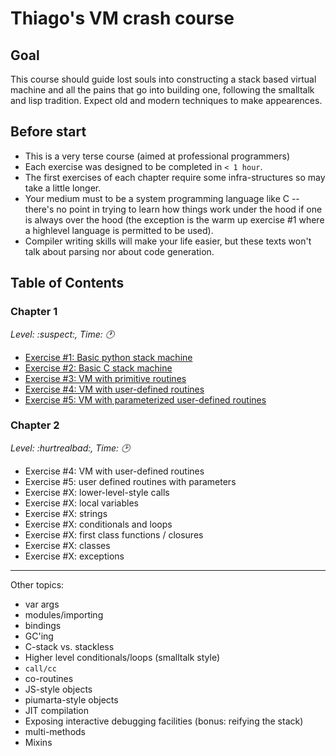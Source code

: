 # Thiago's VM crash course


## Goal

This course should guide lost souls into constructing a stack based virtual
machine and all the pains that go into building one, following the smalltalk
and lisp tradition. Expect old and modern techniques to make appearences.

## Before start

- This is a very terse course (aimed at professional programmers)
- Each exercise was designed to be completed in `< 1 hour`.
- The first exercises of each chapter require some infra-structures so may
  take a little longer.
- Your medium must to be a system programming language like C -- there's no
  point in trying to learn how things work under the hood if one is always
  over the hood (the exception is the warm up exercise #1 where a highlevel
  language is permitted to be used).
- Compiler writing skills will make your life easier, but these texts won't
  talk about parsing nor about code generation.


## Table of Contents

### Chapter 1
*Level: :suspect:, Time: :clock1:*

- [Exercise #1: Basic python stack machine](exercises/ch1/exercise_01.md)
- [Exercise #2: Basic C stack machine](exercises/ch1/exercise_02.md)
- [Exercise #3: VM with primitive routines](exercises/ch1/exercise_03.md)
- [Exercise #4: VM with user-defined routines](exercises/ch1/exercise_04.md)
- [Exercise #5: VM with parameterized user-defined routines](exercises/ch1/exercise_05.md)

### Chapter 2
*Level: :hurtrealbad:, Time: :clock2:*

- Exercise #4: VM with user-defined routines
- Exercise #5: user defined routines with parameters
- Exercise #X: lower-level-style calls
- Exercise #X: local variables
- Exercise #X: strings
- Exercise #X: conditionals and loops
- Exercise #X: first class functions / closures
- Exercise #X: classes
- Exercise #X: exceptions


---

Other topics:
 - var args
 - modules/importing
 - bindings
 - GC'ing
 - C-stack vs. stackless
 - Higher level conditionals/loops (smalltalk style)
 - `call/cc`
 - co-routines
 - JS-style objects
 - piumarta-style objects
 - JIT compilation
 - Exposing interactive debugging facilities (bonus: reifying the stack)
 - multi-methods
 - Mixins
